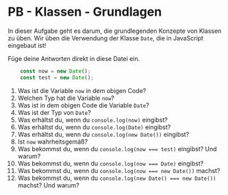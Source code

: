 # PB - Klassen - Grundlagen

In dieser Aufgabe geht es darum, die grundlegenden Konzepte von Klassen zu üben. Wir üben die Verwendung der Klasse `Date`, die in JavaScript eingebaut ist!

Füge deine Antworten direkt in diese Datei ein.

```js
    const now = new Date();
    const test = new Date();
```

1. Was ist die Variable `now` in dem obigen Code?
2. Welchen Typ hat die Variable `now`?
3. Was ist in dem obigen Code die Variable `Date`?
4. Was ist der Typ von `Date`?
5. Was erhältst du, wenn du `console.log(now)` eingibst?
6. Was erhältst du, wenn du `console.log(Date)` eingibst?
7. Was erhältst du, wenn du `console.log(new Date())` eingibst?
8. Ist `now` wahrheitsgemäß?
9. Was bekommst du, wenn du `console.log(now === test)` eingibst? Und warum?
10. Was bekommst du, wenn du `console.log(now === Date)` eingibst?
11. Was bekommst du, wenn du `console.log(now === new Date())` machst?
12. Was bekommst du, wenn du `console.log(new Date() === new Date())` machst? Und warum?
